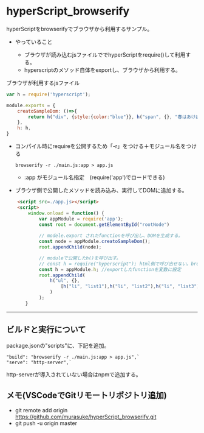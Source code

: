 # hyperScript_browserify

hyperScriptをbrowserifyでブラウザから利用するサンプル。


- やっていること

    - ブラウザが読み込むjsファイルででhyperScriptをrequire()して利用する。
    - hyperscriptのメソッド自体をexportし、ブラウザから利用する。

ブラウザが利用するjsファイル
~~~javascript
var h = require('hyperscript');

module.exports = {
    creatoSampleDom: ()=>{
        return h("div", {style:{color:"blue"}}, h("span", {}, "春はあけぼの"));
    },
    h: h,
}
~~~

 - コンパイル時にrequireを公開するため「-r」をつける＋モジュール名をつける

    `browserify -r ./main.js:app > app.js`
    - :app がモジュール名指定　(require('app')でロードできる)

- ブラウザ側で公開したメソッドを読み込み、実行してDOMに追加する。

~~~html
    <script src=./app.js></script> 
    <script>
        window.onload = function() {
            var appModule = require('app');        
            const root = document.getElementById("rootNode")
            
            // modele.export されたfunctionを呼び出し、DOMを生成する。
            const node = appModule.creatoSampleDom();
            root.appendChild(node);

            // moduleで公開したh()を呼び出す。
            // const h = require("hyperscript"); html側で呼び出せない。browserifyできないため。
            const h = appModule.h; //exportしたfunctionを変数に設定
            root.appendChild(
                h("ul", {}, 
                    [h("li", "list1"),h("li", "list2"),h("li", "list3")]
                )
            );
       }

~~~

***
## ビルドと実行について
package.jsonの"scripts"に、下記を追加。

    "build": "browserify -r ./main.js:app > app.js",`
    "serve": "http-server",`

http-serverが導入されていない場合はnpmで追加する。

## メモ(VSCodeでGitリモートリポジトリ追加)
-  git remote add origin https://github.com/murasuke/hyperScript_browserify.git
-  git push -u origin master


